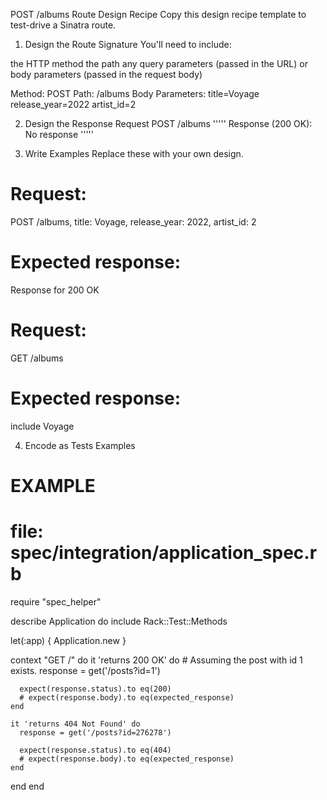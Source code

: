 POST /albums Route Design Recipe
Copy this design recipe template to test-drive a Sinatra route.

1. Design the Route Signature
You'll need to include:

the HTTP method
the path
any query parameters (passed in the URL)
or body parameters (passed in the request body)

Method: POST
Path: /albums
Body Parameters:
    title=Voyage
    release_year=2022
    artist_id=2

2. Design the Response
Request
POST /albums
'''''
Response (200 OK):
No response
'''''

3. Write Examples
Replace these with your own design.

# Request:
POST /albums, title: Voyage, release_year: 2022, artist_id: 2
# Expected response:
Response for 200 OK

# Request:
GET /albums
# Expected response:
include Voyage

4. Encode as Tests Examples
# EXAMPLE
# file: spec/integration/application_spec.rb

require "spec_helper"

describe Application do
  include Rack::Test::Methods

  let(:app) { Application.new }

  context "GET /" do
    it 'returns 200 OK' do
      # Assuming the post with id 1 exists.
      response = get('/posts?id=1')

      expect(response.status).to eq(200)
      # expect(response.body).to eq(expected_response)
    end

    it 'returns 404 Not Found' do
      response = get('/posts?id=276278')

      expect(response.status).to eq(404)
      # expect(response.body).to eq(expected_response)
    end
  end
end